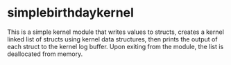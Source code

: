 # simplebirthdaykernel
This is a simple kernel module that writes values to structs, creates a kernel linked list of structs using kernel data structures, then prints the output of each struct to the kernel log buffer. Upon exiting from the module, the list is deallocated from memory.
